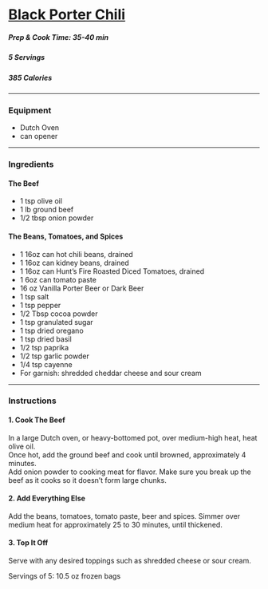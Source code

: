 # [Black Porter Chili](https://www.cakenknife.com/black-porter-chili/) 

##### Prep & Cook Time: 35-40 min
##### 5 Servings 
##### 385 Calories



-------------
### Equipment  
* Dutch Oven 
* can opener 
------------- 
### Ingredients 

#### The Beef 
* 1 tsp olive oil 
* 1 lb ground beef 
* 1/2 tbsp onion powder 

#### The Beans, Tomatoes, and Spices 
* 1 16oz can hot chili beans, drained
* 1 16oz can kidney beans, drained
* 1 16oz can Hunt’s Fire Roasted Diced Tomatoes, drained
* 1 6oz can tomato paste
* 16 oz Vanilla Porter Beer or Dark Beer
* 1 tsp salt
* 1 tsp pepper
* 1/2 Tbsp cocoa powder
* 1 tsp granulated sugar
* 1 tsp dried oregano 
* 1 tsp dried basil
* 1/2 tsp paprika
* 1/2 tsp garlic powder
* 1/4 tsp cayenne  
* For garnish: shredded cheddar cheese and sour cream
-------------- 
### Instructions 

#### 1. Cook The Beef 
In a large Dutch oven, or heavy-bottomed pot, over medium-high heat, heat olive oil.  
Once hot, add the ground beef and cook until browned, approximately 4 minutes.  
Add onion powder to cooking meat for flavor. Make sure you break up the beef as it cooks so it doesn’t form large chunks.

#### 2. Add Everything Else 
Add the beans, tomatoes, tomato paste, beer and spices. 
Simmer over medium heat for approximately 25 to 30 minutes, until thickened. 

#### 3. Top It Off 
Serve with any desired toppings such as shredded cheese or sour cream. 

Servings of 5: 10.5 oz frozen bags
